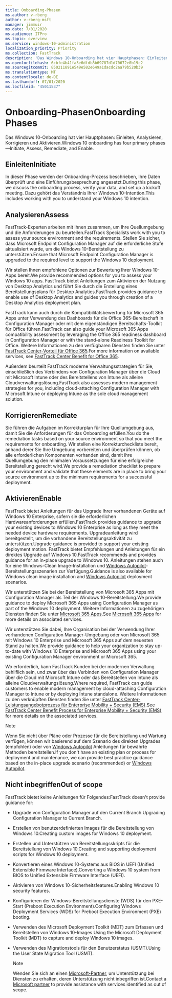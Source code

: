 ```yaml
---
title: Onboarding-Phasen
ms.author: v-rberg
author: v-rberg-msft
manager: jimmuir
ms.date: 7/01/2020
ms.audience: ITPro
ms.topic: overview
ms.service: windows-10-administration
localization_priority: Priority
ms.collection: FastTrack
description: 'Das Windows 10-Onboarding hat vier Hauptphasen: Einleiten, Analysieren, Korrigieren und Aktivieren.'
ms.openlocfilehash: 6cbfe4b41fa3e6dfdb8b69787d1d70672e0b19c2
ms.sourcegitcommit: 850211891e549e582e649a1dacdc2aa79b520b39
ms.translationtype: MT
ms.contentlocale: de-DE
ms.lasthandoff: 07/01/2020
ms.locfileid: "45011537"
---
```

# <a name="onboarding-phases"></a><span data-ttu-id="fa77f-103">Onboarding-Phasen</span><span class="sxs-lookup"><span data-stu-id="fa77f-103">Onboarding Phases</span></span>

<span data-ttu-id="fa77f-104">Das Windows 10-Onboarding hat vier Hauptphasen: Einleiten, Analysieren, Korrigieren und Aktivieren.</span><span class="sxs-lookup"><span data-stu-id="fa77f-104">Windows 10 onboarding has four primary phases—Initiate, Assess, Remediate, and Enable.</span></span>

## <a name="initiate"></a><span data-ttu-id="fa77f-105">Einleiten</span><span class="sxs-lookup"><span data-stu-id="fa77f-105">Initiate</span></span>

<span data-ttu-id="fa77f-106">In dieser Phase werden der Onboarding-Prozess beschrieben, Ihre Daten überprüft und eine Einführungsbesprechung angesetzt.</span><span class="sxs-lookup"><span data-stu-id="fa77f-106">During this phase, we discuss the onboarding process, verify your data, and set up a kickoff meeting.</span></span> <span data-ttu-id="fa77f-107">Dazu gehört das Verständnis Ihrer Windows 10-Intention.</span><span class="sxs-lookup"><span data-stu-id="fa77f-107">This includes working with you to understand your Windows 10 intention.</span></span>

## <a name="assess"></a><span data-ttu-id="fa77f-108">Analysieren</span><span class="sxs-lookup"><span data-stu-id="fa77f-108">Assess</span></span>

<span data-ttu-id="fa77f-109">FastTrack-Experten arbeiten mit Ihnen zusammen, um Ihre Quellumgebung und die Anforderungen zu beurteilen.</span><span class="sxs-lookup"><span data-stu-id="fa77f-109">FastTrack Specialists work with you to assess your source environment and the requirements.</span></span> <span data-ttu-id="fa77f-110">Stellen Sie sicher, dass Microsoft Endpoint Configuration Manager auf die erforderliche Stufe aktualisiert wurde, um die Windows 10-Bereitstellung zu unterstützen.</span><span class="sxs-lookup"><span data-stu-id="fa77f-110">Ensure that Microsoft Endpoint Configuration Manager is upgraded to the required level to support the Windows 10 deployment.</span></span> 

<span data-ttu-id="fa77f-111">Wir stellen Ihnen empfohlene Optionen zur Bewertung Ihrer Windows 10-Apps bereit.</span><span class="sxs-lookup"><span data-stu-id="fa77f-111">We provide recommended options for you to assess your Windows 10 apps.</span></span> <span data-ttu-id="fa77f-112">FastTrack bietet Anleitungen zum Aktivieren der Nutzung von Desktop Analytics und führt Sie durch die Erstellung eines Bereitstellungsplans für Desktop Analytics.</span><span class="sxs-lookup"><span data-stu-id="fa77f-112">FastTrack provides guidance to enable use of Desktop Analytics and guides you through creation of a Desktop Analytics deployment plan.</span></span>

<span data-ttu-id="fa77f-113">FastTrack kann auch durch die Kompatibilitätsbewertung für Microsoft 365 Apps unter Verwendung des Dashboards für die Office 365-Bereitschaft in Configuration Manager oder mit dem eigenständigen Bereitschafts-Toolkit für Office führen.</span><span class="sxs-lookup"><span data-stu-id="fa77f-113">FastTrack can also guide your Microsoft 365 Apps compatibility assessment by leveraging the Office 365 readiness dashboard in Configuration Manager or with the stand-alone Readiness Toolkit for Office.</span></span> <span data-ttu-id="fa77f-114">Weitere Informationen zu den verfügbaren Diensten finden Sie unter [FastTrack Center-Vorteil für Office 365](O365-fasttrack-benefit-for-office-365.md).</span><span class="sxs-lookup"><span data-stu-id="fa77f-114">For more information on available services, see [FastTrack Center Benefit for Office 365](O365-fasttrack-benefit-for-office-365.md).</span></span> 

<span data-ttu-id="fa77f-115">Außerdem beurteilt FastTrack moderne Verwaltungsstrategien für Sie, einschließlich des Verbindens von Configuration Manager über die Cloud mit Microsoft Intune oder des Bereitstellens von Intune als alleine Cloudverwaltungslösung.</span><span class="sxs-lookup"><span data-stu-id="fa77f-115">FastTrack also assesses modern management strategies for you, including cloud-attaching Configuration Manager with Microsoft Intune or deploying Intune as the sole cloud management solution.</span></span>

## <a name="remediate"></a><span data-ttu-id="fa77f-116">Korrigieren</span><span class="sxs-lookup"><span data-stu-id="fa77f-116">Remediate</span></span>

<span data-ttu-id="fa77f-117">Sie führen die Aufgaben im Korrekturplan für Ihre Quellumgebung aus, damit Sie die Anforderungen für das Onboarding erfüllen.</span><span class="sxs-lookup"><span data-stu-id="fa77f-117">You do the remediation tasks based on your source environment so that you meet the requirements for onboarding.</span></span> <span data-ttu-id="fa77f-118">Wir stellen eine Korrekturcheckliste bereit, anhand derer Sie Ihre Umgebung vorbereiten und überprüfen können, ob alle erforderlichen Komponenten vorhanden sind, damit ihre Quellumgebung den minimalen Voraussetzungen für eine erfolgreiche Bereitstellung gerecht wird.</span><span class="sxs-lookup"><span data-stu-id="fa77f-118">We provide a remediation checklist to prepare your environment and validate that these elements are in place to bring your source environment up to the minimum requirements for a successful deployment.</span></span> 

## <a name="enable"></a><span data-ttu-id="fa77f-119">Aktivieren</span><span class="sxs-lookup"><span data-stu-id="fa77f-119">Enable</span></span>

<span data-ttu-id="fa77f-120">FastTrack bietet Anleitungen für das Upgrade Ihrer vorhandenen Geräte auf Windows 10 Enterprise, sofern sie die erforderlichen Hardwareanforderungen erfüllen.</span><span class="sxs-lookup"><span data-stu-id="fa77f-120">FastTrack provides guidance to upgrade your existing devices to Windows 10 Enterprise as long as they meet the needed device hardware requirements.</span></span> <span data-ttu-id="fa77f-121">Upgradeanleitung wird bereitgestellt, um die vorhandene Bereitstellungsaktivität zu unterstützen.</span><span class="sxs-lookup"><span data-stu-id="fa77f-121">Upgrade guidance is provided to support your existing deployment motion.</span></span> <span data-ttu-id="fa77f-122">FastTrack bietet Empfehlungen und Anleitungen für ein direktes Upgrade auf Windows 10.</span><span class="sxs-lookup"><span data-stu-id="fa77f-122">FastTrack recommends and provides guidance for an in-place upgrade to Windows 10.</span></span> <span data-ttu-id="fa77f-123">Anleitungen stehen auch für eine Windows-Clean Image-Installation und [Windows Autopilot](EMS-onboarding-phases.md#windows-autopilot)-Bereitstellungsszenarien zur Verfügung.</span><span class="sxs-lookup"><span data-stu-id="fa77f-123">Guidance is also available for Windows clean image installation and [Windows Autopilot](EMS-onboarding-phases.md#windows-autopilot) deployment scenarios.</span></span> 

<span data-ttu-id="fa77f-124">Wir unterstützen Sie bei der Bereitstellung von Microsoft 365 Apps mit Configuration Manager als Teil der Windows 10-Bereitstellung.</span><span class="sxs-lookup"><span data-stu-id="fa77f-124">We provide guidance to deploy Microsoft 365 Apps using Configuration Manager as part of the Windows 10 deployment.</span></span> <span data-ttu-id="fa77f-125">Weitere Informationen zu zugehörigen Diensten finden Sie unter [Microsoft 365 Apps](O365-onboarding-and-migration.md#microsoft-365-apps).</span><span class="sxs-lookup"><span data-stu-id="fa77f-125">See [Microsoft 365 Apps](O365-onboarding-and-migration.md#microsoft-365-apps) for more details on associated services.</span></span>

<span data-ttu-id="fa77f-126">Wir unterstützen Sie dabei, Ihre Organisation bei der Verwendung Ihrer vorhandenen Configuration Manager-Umgebung oder von Microsoft 365 mit Windows 10 Enterprise und Microsoft 365 Apps auf dem neuesten Stand zu halten.</span><span class="sxs-lookup"><span data-stu-id="fa77f-126">We provide guidance to help your organization to stay up-to-date with Windows 10 Enterprise and Microsoft 365 Apps using your existing Configuration Manager environment or Microsoft 365.</span></span>

<span data-ttu-id="fa77f-127">Wo erforderlich, kann FastTrack Kunden bei der modernen Verwaltung behilflich sein, und zwar über das Verbinden von Configuration Manager über die Cloud mit Microsoft Intune oder das Bereitstellen von Intune als alleine Cloudverwaltungslösung.</span><span class="sxs-lookup"><span data-stu-id="fa77f-127">Where required, FastTrack can guide customers to enable modern management by cloud-attaching Configuration Manager to Intune or by deploying Intune standalone.</span></span> <span data-ttu-id="fa77f-128">Weitere Informationen zu den verknüpften Diensten finden Sie unter [FastTrack Center-Leistungsangebotprozess für Enterprise Mobility + Security (EMS)](EMS-fasttrack-process.md).</span><span class="sxs-lookup"><span data-stu-id="fa77f-128">See [FastTrack Center Benefit Process for Enterprise Mobility + Security (EMS)](EMS-fasttrack-process.md) for more details on the associated services.</span></span>

> [!NOTE]
> <span data-ttu-id="fa77f-129">Wenn Sie nicht über Pläne oder Prozesse für die Bereitstellung und Wartung verfügen, können wir basierend auf dem Szenario des direkten Upgrades (empfohlen) oder von [Windows Autopilot](EMS-onboarding-phases.md#windows-autopilot) Anleitungen für bewährte Methoden bereitstellen.</span><span class="sxs-lookup"><span data-stu-id="fa77f-129">If you don't have an existing plan or process for deployment and maintenance, we can provide best practice guidance based on the in-place upgrade scenario (recommended) or [Windows Autopilot](EMS-onboarding-phases.md#windows-autopilot).</span></span>

## <a name="out-of-scope"></a><span data-ttu-id="fa77f-130">Nicht inbegriffen</span><span class="sxs-lookup"><span data-stu-id="fa77f-130">Out of scope</span></span>

<span data-ttu-id="fa77f-131">FastTrack bietet keine Anleitungen für Folgendes:</span><span class="sxs-lookup"><span data-stu-id="fa77f-131">FastTrack doesn't provide guidance for:</span></span>

- <span data-ttu-id="fa77f-132">Upgrade von Configuration Manager auf den Current Branch.</span><span class="sxs-lookup"><span data-stu-id="fa77f-132">Upgrading Configuration Manager to Current Branch.</span></span>
- <span data-ttu-id="fa77f-133">Erstellen von benutzerdefinierten Images für die Bereitstellung von Windows 10.</span><span class="sxs-lookup"><span data-stu-id="fa77f-133">Creating custom images for Windows 10 deployment.</span></span>
- <span data-ttu-id="fa77f-134">Erstellen und Unterstützen von Bereitstellungsskripts für die Bereitstellung von Windows 10.</span><span class="sxs-lookup"><span data-stu-id="fa77f-134">Creating and supporting deployment scripts for Windows 10 deployment.</span></span>
- <span data-ttu-id="fa77f-135">Konvertieren eines Windows 10-Systems aus BIOS in UEFI (Unified Extensible Firmware Interface).</span><span class="sxs-lookup"><span data-stu-id="fa77f-135">Converting a Windows 10 system from BIOS to Unified Extensible Firmware Interface (UEFI).</span></span>
- <span data-ttu-id="fa77f-136">Aktivieren von Windows 10-Sicherheitsfeatures.</span><span class="sxs-lookup"><span data-stu-id="fa77f-136">Enabling Windows 10 security features.</span></span> 
- <span data-ttu-id="fa77f-137">Konfigurieren der Windows-Bereitstellungsdienste (WDS) für den PXE-Start (Preboot Execution Environment).</span><span class="sxs-lookup"><span data-stu-id="fa77f-137">Configuring Windows Deployment Services (WDS) for Preboot Execution Environment (PXE) booting.</span></span>
- <span data-ttu-id="fa77f-138">Verwenden des Microsoft Deployment Toolkit (MDT) zum Erfassen und Bereitstellen von Windows 10-Images.</span><span class="sxs-lookup"><span data-stu-id="fa77f-138">Using the Microsoft Deployment Toolkit (MDT) to capture and deploy Windows 10 images.</span></span>
- <span data-ttu-id="fa77f-139">Verwenden des Migrationstools für den Benutzerstatus (USMT).</span><span class="sxs-lookup"><span data-stu-id="fa77f-139">Using the User State Migration Tool (USMT).</span></span>

  > [!NOTE]
  > <span data-ttu-id="fa77f-140">Wenden Sie sich an einen [Microsoft-Partner](https://go.microsoft.com/fwlink/?linkid=2080150), um Unterstützung bei Diensten zu erhalten, deren Unterstützung nicht inbegriffen ist.</span><span class="sxs-lookup"><span data-stu-id="fa77f-140">Contact a [Microsoft partner](https://go.microsoft.com/fwlink/?linkid=2080150) to provide assistance with services identified as out of scope.</span></span>

 